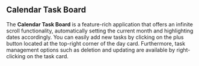## Calendar Task Board

The **Calendar Task Board** is a feature-rich application that offers an infinite scroll functionality, automatically setting the current month and highlighting dates accordingly. You can easily add new tasks by clicking on the plus button located at the top-right corner of the day card. Furthermore, task management options such as deletion and updating are available by right-clicking on the task card.
